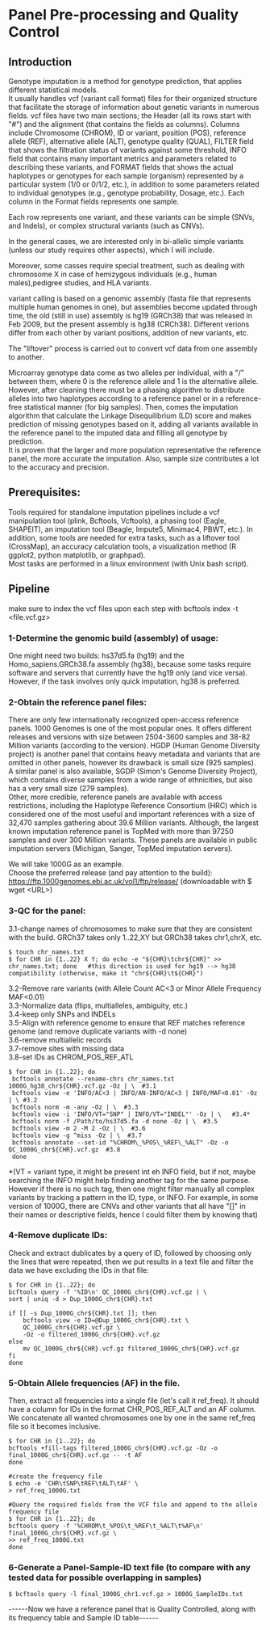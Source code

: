 # Panel Pre-processing and Quality Control  

## Introduction  
Genotype imputation is a method for genotype prediction, that applies different statistical models.  
It usually handles vcf (variant call format) files for their organized structure that facilitate the storage of information about genetic variants in numerous fields. vcf files have two main sections; the Header (all its rows start with "#") and the alignment (that contains the fields as columns). Columns include Chromosome (CHROM), ID or variant, position (POS), reference allele (REF), alternative allele (ALT), genotype quality (QUAL), FILTER field that shows the filtration status of variants against some threshold, INFO field that contains many important metrics and parameters related to describing these variants, and FORMAT fields that shows the actual haplotypes or genotypes for each sample (organism) represented by a particular system (1/0 or 0/1/2, etc.), in addition to some parameters related to individual genotypes (e.g., genotype probability, Dosage, etc.). Each column in the Format fields represents one sample.  
  
Each row represents one variant, and these variants can be simple (SNVs, and Indels), or complex structural variants (such as CNVs).  

In the general cases, we are interested only in bi-allelic simple variants (unless our study requires other aspects), which I will include.  
  
Moreover, some casses  require special treatment, such as dealing with chromosome X in case of hemizygous individuals (e.g., human males),pedigree studies, and HLA variants.  
  
variant calling is based on a genomic assembly (fasta file that represents multiple human genomes in one), but assemblies become updated through time, the old (still in use) assembly is hg19 (GRCh38) that was released in Feb 2009, but the present assembly is hg38 (CRCh38). Different verions differ from each other by variant positions, addition of new variants, etc.  
  
The "liftover" process is carried out to convert vcf data from one assembly to another.  
  
Microarray genotype data come as two alleles per individual, with a "/" between them, where 0 is the reference allele and 1 is the alternative allele. However, after cleaning there must be a phasing algorithm to distribute alleles into two haplotypes according to a reference panel or in a reference-free statistical manner (for big samples). Then, comes the imputation algorithm that calculate the Linkage Disequilibrium (LD) score and makes prediction of missing genotypes based on it, adding all variants available in the reference panel to the imputed data and filling all genotype by prediction.  
It is proven that the larger and more population representative the reference panel, the more accurate the imputation. Also, sample size contributes a lot to the accuracy and precision.   
  
## Prerequisites:  
  
Tools required for standalone imputation pipelines include a vcf manipulation tool (plink, Bcftools, Vcftools), a phasing tool (Eagle, SHAPEIT), an imputation tool (Beagle, Impute5, Minimac4, PBWT, etc.). In addition, some tools are needed for extra tasks, such as a liftover tool (CrossMap), an accuracy calculation tools, a visualization method (R ggplot2, python matplotlib, or graphpad).  
Most tasks are performed in a linux environment (with Unix bash script).  
  
## Pipeline  
  
make sure to index the vcf files upon each step with bcftools index -t \<file.vcf.gz\>  
    
### 1-Determine the genomic build (assembly) of usage:  
One might need two builds: hs37d5.fa (hg19) and the Homo_sapiens.GRCh38.fa assembly (hg38), because some tasks require software and servers that currently have the hg19 only (and vice versa). However, if the task involves only quick imputation, hg38 is preferred.  
  
### 2-Obtain the reference panel files:  
There are only few internationally recognized open-access reference panels. 1000 Genomes is one of the most popular ones. It offers different releases and versions with size between 2504-3600 samples and 38-82 Million variants (according to the version). HGDP (Human Genome Diversity project) is another panel that contains heavy metadata and variants that are omitted in other panels, however its drawback is small size (925 samples). A similar panel is also available, SGDP (Simon's Genome Diversity Project), which contains diverse samples from a wide range of ethnicities, but also has a very small size (279 samples).  
Other, more credible, reference panels are available with access restrictions, including the Haplotype Reference Consortium (HRC) which is considered one of the most useful and important references with a size of 32,470 samples gathering about 39.6 Million variants. Although, the largest known imputation reference panel is TopMed with more than 97250 samples and over 300 Million variants. These panels are available in public imputation servers (Michigan, Sanger, TopMed imputation servers).  
  
We will take 1000G as an example.  
Choose the preferred release (and pay attention to the build):  
https://ftp.1000genomes.ebi.ac.uk/vol1/ftp/release/  (downloadable with $ wget \<URL\>)  
  
### 3-QC for the panel:  
  3.1-change names of chromosomes to make sure that they are consistent with the build. GRCh37 takes only 1..22,XY but GRCh38 takes chr1,chrX, etc.  
   
    $ touch chr_names.txt  
    $ for CHR in {1..22} X Y; do echo -e "${CHR}\tchr${CHR}" >> chr_names.txt; done   #this direction is used for hg19 --> hg38 compatibility (otherwise, make it "chr${CHR}\t${CHR}")
  
  3.2-Remove rare variants (with Allele Count AC<3 or Minor Allele Frequency MAF<0.01)  
  3.3-Normalize data (flips, multialleles, ambiguity, etc.)  
  3.4-keep only SNPs and INDELs  
  3.5-Align with reference genome to ensure that REF matches reference genome (and remove duplicate variants with -d none)  
  3.6-remove multiallelic records  
  3.7-remove sites with missing data  
  3.8-set IDs as CHROM_POS_REF_ATL  
  
    $ for CHR in {1..22}; do    
     bcftools annotate --rename-chrs chr_names.txt 1000G_hg38_chr${CHR}.vcf.gz -Oz | \  #3.1     
     bcftools view -e 'INFO/AC<3 | INFO/AN-INFO/AC<3 | INFO/MAF<0.01' -Oz | \ #3.2   
     bcftools norm -m -any -Oz | \  #3.3   
     bcftools view -i 'INFO/VT="SNP" | INFO/VT="INDEL"' -Oz | \   #3.4*  
     bcftools norm -f /Path/to/hs37d5.fa -d none -Oz | \  #3.5   
     bcftools view -m 2 -M 2 -Oz | \  #3.6    
     bcftools view -g ^miss -Oz | \  #3.7    
     bcftools annotate --set-id "%CHROM\_%POS\_%REF\_%ALT" -Oz -o QC_1000G_chr${CHR}.vcf.gz  #3.8  
     done  
  
*(VT = variant type, it might be present int eh INFO field, but if not, maybe searching the INFO might help finding another tag for the same purpose. However if there is no such tag, then one might filter manually all complex variants by tracking a pattern in the ID, type, or INFO. For example, in some version of 1000G, there are CNVs and other variants that all have "[]" in their names or descriptive fields, hence I could filter them by knowing that)  
  
### 4-Remove duplicate IDs:  
Check and extract dublicates by a query of ID, followed by choosing only the lines that were repeated, then we put results in a text file and filter the data we have excluding the IDs in that file:   
  
    $ for CHR in {1..22}; do   
    bcftools query -f '%ID\n' QC_1000G_chr${CHR}.vcf.gz | \  
    sort | uniq -d > Dup_1000G_chr${CHR}.txt  
  
    if [[ -s Dup_1000G_chr${CHR}.txt ]]; then  
    	bcftools view -e ID=@Dup_1000G_chr${CHR}.txt \  
    	QC_1000G_chr${CHR}.vcf.gz \  
        -Oz -o filtered_1000G_chr${CHR}.vcf.gz  
    else   
    	mv QC_1000G_chr${CHR}.vcf.gz filtered_1000G_chr${CHR}.vcf.gz  
    fi  
    done  
  
### 5-Obtain Allele frequencies (AF) in the file.  
Then, extract all frequencies into a single file (let's call it ref_freq). It should have a column for IDs in the format CHR_POS_REF_ALT and an AF column. We concatenate all wanted chromosomes one by one in the same ref_freq file so it becomes inclusive.  
   
    $ for CHR in {1..22}; do  
    bcftools +fill-tags filtered_1000G_chr${CHR}.vcf.gz -Oz -o final_1000G_chr${CHR}.vcf.gz -- -t AF  
    done  
  
    #create the frequency file
    $ echo -e 'CHR\tSNP\tREF\tALT\tAF' \
    > ref_freq_1000G.txt
 
    #Query the required fields from the VCF file and append to the allele frequency file  
    $ for CHR in {1..22}; do  
    bcftools query -f '%CHROM\t_%POS\t_%REF\t_%ALT\t%AF\n' final_1000G_chr${CHR}.vcf.gz \  
    >> ref_freq_1000G.txt  
    done  
  
### 6-Generate a Panel-Sample-ID text file (to compare with any tested data for possible overlapping in samples)  
  
    $ bcftools query -l final_1000G_chr1.vcf.gz > 1000G_SampleIDs.txt  
  
  
------Now we have a reference panel that is Quality Controlled, along with its frequency table and Sample ID table------
